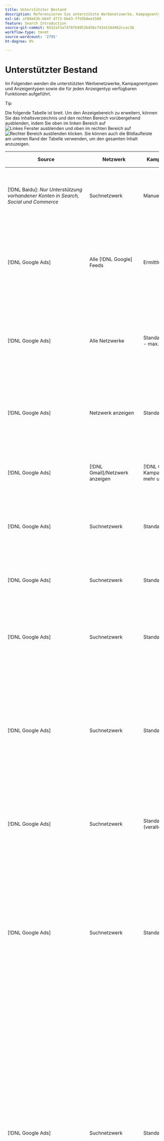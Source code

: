 ```yaml
---
title: Unterstützter Bestand
description: Referenzieren Sie unterstützte Werbenetzwerke, Kampagnentypen und Anzeigentypen.
exl-id: af88e63b-b64f-4772-bb43-ffd3b0ee1589
feature: Search Introduction
source-git-commit: 6632af3a7478fb9953b458cf42e516d462ccac38
workflow-type: tm+mt
source-wordcount: '2795'
ht-degree: 0%

---
```


# Unterstützter Bestand

Im Folgenden werden die unterstützten Werbenetzwerke, Kampagnentypen und Anzeigentypen sowie die für jeden Anzeigentyp verfügbaren Funktionen aufgeführt.

>[!TIP]
>
>Die folgende Tabelle ist breit. Um den Anzeigebereich zu erweitern, können Sie das Inhaltsverzeichnis und den rechten Bereich vorübergehend ausblenden, indem Sie oben im linken Bereich auf ![Linkes Fenster ausblenden](/help/dsp/assets/hide-left-pane.png "Linkes Fenster ausblenden") und oben im rechten Bereich auf ![Rechter Bereich ausblenden](/help/dsp/assets/hide-right-pane.png "Rechter Bereich ausblenden") klicken. Sie können auch die Bildlaufleiste am unteren Rand der Tabelle verwenden, um den gesamten Inhalt anzuzeigen.

| Source | Netzwerk | Kampagnentyp | Anzeigentyp | Synchronisieren und Anzeigen | Erstellen/Bearbeiten | track[^1] | Optimieren | Bericht[^2] | Adobe Analytics-Support[^3] |
|----|----|----|----|----|----|----|----|----|----|
| [!DNL Baidu]: *Nur Unterstützung vorhandener Konten in Search, Social und Commerce* | Suchnetzwerk | Manuell | Textwerbung | Automatische Synchronisation über API | Verwenden von [Kampagnenverwaltungsansichten](/help/search-social-commerce/campaign-management/campaigns/campaign-management-options.md) und [Bulksheets](/help/search-social-commerce/campaign-management/bulksheets/bulksheet-about.md) | Ja | Kampagnen mit manueller CPC-Angebotsstrategie nur | Daten auf Anzeigenebene | Analytics-Daten für Search, Social und Commerce<br><br>Daten auf Anzeigenebene von Search, Social und Commerce zu Analytics |
| [!DNL Google Ads] | Alle [!DNL Google] Feeds | Ermittlung | Erkennungs-Anzeige (Einzelbild-Anzeige)<br><br>Erkennen von Karussellanzeige (Karussellanzeige mit mehreren Bildern) | Automatische Synchronisation über API | — | Ja | In hybriden Portfolios werden nur <br><br>Gebote und Gebotsstrategieziele auf Kampagnenebene zusammen mit Kampagnenbudgets festgelegt, je nach Optimierungstyp. | Daten auf Anzeigenebene | Daten auf Anzeigenebene für Search, Social und Commerce [mithilfe des aktualisierten AMO-ID-Trackingcodes](/help/integrations/analytics/ids.md#amo-id-formats)[^4]<br><br>Daten auf Anzeigenebene von Search, Social und Commerce zu Analytics |
| [!DNL Google Ads] | Alle Netzwerke | Standardleistung - max. | Alle Anzeigentypen | Automatische Synchronisation über API | Erstellen/bearbeiten Sie die Kampagne und laden Sie Anzeigen-Assets innerhalb der Kampagneneinstellungen in [!UICONTROL Campaigns] > [!UICONTROL Campaigns]<br><br>Es sind nur die erforderlichen Einstellungen verfügbar. Für optionale Einstellungen und Auflistungsgruppen melden Sie sich beim [!DNL [!DNL Google Ads] Ads]-Editor an. | Ja | In hybriden Portfolios werden nur<br><br>Angebotsstrategieziele auf Kampagnenebene sowie Kampagnenbudgets festgelegt. | Daten auf Kampagnenebene<br><br>Daten für die Auflistung von Gruppen sind nicht verfügbar und das Werbenetzwerk stellt keine Daten auf Anzeigenebene bereit. | Analytics-Daten für Search-, Social- und Commerce-<br><br>Kampagnenebene von Search, Social und Commerce bis Analytics. Erfordert den aktualisierten [AMO ID-Trackingcode](/help/integrations/analytics/ids.md#amo-id-formats). |
| [!DNL Google Ads] | Netzwerk anzeigen | Standardanzeige | Bildanzeige | Automatische Synchronisation über API | URL und Status nur mit [Bulksheets](/help/search-social-commerce/campaign-management/bulksheets/bulksheet-about.md) bearbeiten | Ja, wenn Sie manuell Klick-Tracking-Tags zu Tracking-Vorlagen im Werbenetzwerk hinzufügen | — | Daten auf Anzeigenebene, aber keine Durchsichtsdaten | Analytics-Daten für Search, Social und Commerce<br><br>Daten auf Anzeigenebene von Search, Social und Commerce bis Analytics, jedoch keine Durchsichtsdaten |
| [!DNL Google Ads] | [!DNL Gmail]/Netzwerk anzeigen | [!DNL Gmail] Kampagnen (nicht mehr unterstützt) | [!DNL Gmail] Anzeige | Keine Synchronisierung | — | — | — | Nur ältere Daten auf Kampagnenebene | Alte Analytics-Daten für Search, Social und Commerce<br><br>Legacy-Daten auf Kampagnenebene von Search, Social und Commerce zu Analytics |
| [!DNL Google Ads] | Suchnetzwerk | Standardsuche | Schreibgeschützte Anzeige | Automatische Synchronisation über API | Verwenden von [Kampagnenverwaltungsansichten](/help/search-social-commerce/campaign-management/campaigns/campaign-management-options.md) | Ja, mithilfe des Suffixes und der Tracking-Vorlage auf Kontoebene oder durch manuelles Hinzufügen auf Anzeigenebene im [!DNL [!DNL Google Ads] Ads] Manager | — | Impressionen und Klicks auf Anzeigengruppenebene nur aus dem Anzeigennetzwerk; kein Umsatz | — |
| [!DNL Google Ads] | Suchnetzwerk | Standardsuche | \[Erweitert\] Dynamische Suchanzeige | Automatische Synchronisation über API | Verwenden von [Kampagnenverwaltungsansichten](/help/search-social-commerce/campaign-management/campaigns/campaign-management-options.md) und [Bulksheets](/help/search-social-commerce/campaign-management/bulksheets/bulksheet-about.md) | Ja | Ja<br><br>Für Anzeigengruppen, wenn die Kampagne eine Website-Domäne angibt, andernfalls für dynamische Suchziele. | Daten auf Kampagnen- und Anzeigengruppenebene<br><br>Das Anzeigennetzwerk stellt keine Daten auf Anzeigenebene bereit. | Analytics-Daten für Search, Social und Commerce<br><br>Kampagnen- und Anzeigengruppendaten von Search, Social und Commerce zu Analytics |
| [!DNL Google Ads] | Suchnetzwerk | Standardsuche | Erweiterte Textanzeige (im Juni 2022 nicht mehr unterstützt) | Automatische Synchronisation über API | Löschen Sie diese Option nur mit [Kampagnenverwaltungsansichten](/help/search-social-commerce/campaign-management/campaigns/campaign-management-options.md), [Bulksheets](/help/search-social-commerce/campaign-management/bulksheets/bulksheet-about.md) und [Lagerbestandsverwaltungsfeeds](/help/search-social-commerce/campaign-management/inventory-feeds/inventory-feeds-about.md) | Ja | — | Daten auf Anzeigenebene | Analytics-Daten für Search, Social und Commerce<br><br>Daten auf Anzeigenebene von Search, Social und Commerce zu Analytics |
| [!DNL Google Ads] | Suchnetzwerk | Standardsuche | Responsive Suchanzeige | Automatische Synchronisation über API | Verwenden von [Kampagnenverwaltungsansichten](/help/search-social-commerce/campaign-management/campaigns/campaign-management-options.md), [Bulksheets](/help/search-social-commerce/campaign-management/bulksheets/bulksheet-about.md) und [Lagerbestandsverwaltungsfeeds](/help/search-social-commerce/campaign-management/inventory-feeds/inventory-feeds-about.md) | Ja | Ja | Daten auf Anzeigenebene für alle verfügbaren Anzeigenelemente<br><br><b>Hinweis:</b> [!DNL [!DNL Google Ads] Anzeigen] liefert keine Daten außerhalb der nativen Editoren zu den Textkombinationen, die als Anzeigen angezeigt wurden. Weitere Informationen zur Berichterstellung für die einzelnen Textkombinationen finden Sie in der Dokumentation zu [[!DNL [!DNL Google Ads] Anzeigen]](https://support.google.com/google-ads/answer/7684791). | Analytics-Daten für Search, Social und Commerce<br><br>Daten auf Anzeigenebene von Search, Social und Commerce zu Analytics |
| [!DNL Google Ads] | Suchnetzwerk | Standardsuche (veraltet) | Textwerbung | Automatische Synchronisation über API | Statusänderungen an vorhandenen Anzeigen nur mit [Bulksheets](/help/search-social-commerce/campaign-management/bulksheets/bulksheet-about.md) | Ja | Ja | Daten auf Anzeigenebene | Analytics-Daten für Search, Social und Commerce<br><br>Daten auf Anzeigenebene von Search, Social und Commerce zu Analytics |
| [!DNL Google Ads] | Suchnetzwerk | Standardsuche | <i>Anzeigenerweiterung:</i><br><br>Sitelink (Konto-, Kampagnen- und Anzeigengruppenebene) | Automatische Synchronisation über API | Verwenden von [Kampagnenverwaltungsansichten](/help/search-social-commerce/campaign-management/campaigns/campaign-management-options.md) und [Bulksheets](/help/search-social-commerce/campaign-management/bulksheets/bulksheet-about.md) | —<br><br>Sitelinks verfügen über das Feld &quot;Tracking-Vorlage&quot;, doch ordnet Search, Social und Commerce Klicks und daraus resultierende Konversionen dem zugehörigen Suchbegriff und nicht dem individuellen Sitelink zu. | - Search, Social und Commerce optimieren den Sitelink nicht. Stattdessen wird der Suchbegriff optimiert, der mit der Anzeige verknüpft ist, in der der Sitelink enthalten ist. | —<br><br>Daten für den zugehörigen Suchbegriff sind verfügbar. In [!DNL Google Ads] können Sie Leistungsdaten auf Sitelink-Ebene auf der Registerkarte [!DNL Campaigns] > [!DNL Ad Extensions] sehen.<br><br>Um zu sehen, welche einzelnen Konversionen durch einen Klick auf einen Sitelink entstanden sind, generieren Sie einen [Transaktionsbericht](/help/search-social-commerce/reports/management/basic-advanced/transaction-report.md). Der Spaltenwert [!UICONTROL Link Type] für einen Sitelink ist <code>sl:&lt;Sitelink-Text></code>, z. B. sl:Siehe Aktuelle Angebote. | Daten für den zugehörigen Suchbegriff nur aus Search, Social &amp; Commerce in Analytics |
| [!DNL Google Ads] | Suchnetzwerk | Standardsuche | <i>Andere Anzeigenerweiterungen:</i><br><br>Callout-Erweiterung<br><br>Standorterweiterung<br><br>Phone-Erweiterung | Automatische Synchronisation über API | Verwalten Sie Anruf- und Telefonerweiterungen mithilfe von [Kampagnenverwaltungsansichten](/help/search-social-commerce/campaign-management/campaigns/campaign-management-options.md).<br><br>Positionserweiterungen sind nicht verfügbar. Ihre vorhandenen Standorterweiterungszuordnungen werden synchronisiert, können jedoch nur gelöscht werden. | —<br><br>Sitelinks verfügen über das Feld &quot;Tracking-Vorlage&quot;, doch ordnet Search, Social und Commerce Klicks und daraus resultierende Konversionen dem zugehörigen Suchbegriff und nicht dem individuellen Sitelink zu.<br><br>Die anderen Arten von Anzeigenerweiterungen haben keine URL, die verfolgt werden kann, und Search, Social und Commerce können ihnen keine Konversionsdaten zuordnen. | — | —<br><br>[!DNL Google Ads] ordnet die Klicks auf eine Anzeigenerweiterung dem Suchbegriff zu, der mit der Anzeige verknüpft ist, in der die Erweiterung enthalten ist.<br><br>In Search, Social und Commerce sind keine Kosten- oder Klickdaten auf Erweiterungsebene verfügbar. In [!DNL Google Ads] können Sie auf der Registerkarte [!DNL Campaigns] > [!DNL Ad Extensions] Kosten und Klickdaten auf Erweiterungsebene anzeigen.<br><br>Um zu sehen, welche einzelnen Konversionen durch einen Klick auf einen Sitelink entstanden sind, generieren Sie einen [Transaktionsbericht](/help/search-social-commerce/reports/management/basic-advanced/transaction-report.md). Die Spalte &quot;[!UICONTROL Link Type]&quot; für einen Sitelink ist <code>sl:&lt;Sitelink-Text></code>, z. B. sl:Siehe Aktuelle Angebote. | Daten für den zugehörigen Suchbegriff nur aus Search, Social &amp; Commerce in Analytics |
| [!DNL Google Ads] | Shopping-Netzwerk | Standardeinkäufe | Produkt-Shopping-Anzeige (kreativer Typ &quot;Produkt&quot;) | Automatische Synchronisation über API | Die Anzeigenkopie wird automatisch für Produktgruppen in der Anzeigengruppe generiert. Bearbeiten Sie den Anzeigenstatus nur mit [Bulksheets](/help/search-social-commerce/campaign-management/bulksheets/bulksheet-about.md) und [Inventarverwaltungs-Feeds](/help/search-social-commerce/campaign-management/inventory-feeds/inventory-feeds-about.md)<br><br>Sie können die übergeordneten Kampagnen, Anzeigengruppen und Produktgruppen erstellen und nur ihren Status bearbeiten. Verwenden Sie dazu die Optionen [Kampagnenverwaltungsansichten](/help/search-social-commerce/campaign-management/campaigns/campaign-management-options.md), [Bulksheets](/help/search-social-commerce/campaign-management/bulksheets/bulksheet-about.md) und [Lagerbestandsverwaltungs-Feeds](/help/search-social-commerce/campaign-management/inventory-feeds/inventory-feeds-about.md). | Ja, wenn Sie manuell Klick-Tracking-Tags zu Tracking-Vorlagen im Werbenetzwerk hinzufügen | Ja | Daten auf Kampagnen-, Anzeigengruppen- und Produktgruppenebene [!DNL Google Ads] liefert keine Leistungsdaten auf Anzeigenebene für Einkaufskampagnen. | Analytics-Daten für Search-, Social- und Commerce<br><br>Kampagnen-, Anzeigengruppen- und Produktgruppendaten von Search, Social und Commerce bis Analytics |
| [!DNL Google Ads] | [!DNL YouTube] | Video | Videoanzeige | Die Synchronisierung erfordert [Opt-in](/help/search-social-commerce/tools/sync-inventory.md); nur über API<br><br>Grundlegende Anzeigendetails, ohne Miniaturansichten | — | Ja, wenn Sie manuell Klick-Tracking-Tags zu Tracking-Vorlagen im Werbenetzwerk hinzufügen | Kampagnen mit der [!UICONTROL Maximize Conversions] -Angebotsstrategie nur in hybriden Portfolios<br><br>Das Hybridportfolio darf nur [!DNL YouTube] Kampagnen enthalten. | Daten auf Kampagnen- und Anzeigengruppenebene<br><br>Das Anzeigennetzwerk stellt keine Daten auf Anzeigenebene bereit. | Analytics-Daten für Search, Social und Commerce<br><br>Kampagnen- und Anzeigengruppendaten von Search, Social und Commerce zu Analytics |
| [!DNL Microsoft Advertising] | Alle Netzwerke | Standardleistung - max. | Alle Anzeigentypen | Automatische Synchronisation über API | Erstellen/bearbeiten Sie Kampagnen in [!UICONTROL Campaigns] > [!UICONTROL Campaigns]. | Ja | In hybriden Portfolios werden nur<br><br>Angebotsstrategieziele auf Kampagnenebene sowie Kampagnenbudgets festgelegt. | Daten auf Kampagnenebene<br><br>Das Werbenetzwerk stellt keine Daten auf Anzeigenebene bereit. | — |
| [!DNL Microsoft Advertising] | Zielgruppennetzwerk | Audience Campaign-Typen:<br><br>&quot;[!UICONTROL Audience (image)]&quot; und &quot;[!UICONTROL Audience] (Feed)&quot;) | Responsive Anzeige<br><br>Umfasst nur bildbasierte Anzeigen und Produkt-Feed-basierte Anzeigen für das Zielgruppennetzwerk | Automatische Synchronisation über API | Verwenden von [Kampagnenverwaltungsansichten](/help/search-social-commerce/campaign-management/campaigns/campaign-management-options.md) und [Bulksheets](/help/search-social-commerce/campaign-management/bulksheets/bulksheet-about.md) | Ja | Verbesserte CPC-Kampagnen (eCPC); Kampagnen mit der [!UICONTROL Maximize Conversions]-Angebotsstrategie in hybriden Portfolios | Daten auf Anzeigenebene | Analytics-Daten für Search, Social und Commerce<br><br>Daten auf Anzeigenebene von Search, Social und Commerce zu Analytics |
| [!DNL Microsoft Advertising] | Zielgruppennetzwerk | [!UICONTROL Audience Video] | Responsive Anzeige | Automatische Synchronisation über API | Sie können übergeordnete Kampagnen und Anzeigengruppen mit [Ansichten zur Kampagnenverwaltung](/help/search-social-commerce/campaign-management/campaigns/campaign-management-options.md) erstellen. | Ja | Ja für erweiterte CPC-Kampagnen (eCPC)<br><br>Nicht verfügbar für CPM-Kampagnen | Daten auf Anzeigenebene | Analytics-Daten für Search, Social und Commerce<br><br>Daten auf Anzeigenebene von Search, Social und Commerce zu Analytics |
| [!DNL Microsoft Advertising] | Zielgruppennetzwerk | [!UICONTROL Audience CTV Video] | Responsive Anzeige | Automatische Synchronisation über API | Sie können übergeordnete Kampagnen und Anzeigengruppen mit [Ansichten zur Kampagnenverwaltung](/help/search-social-commerce/campaign-management/campaigns/campaign-management-options.md) erstellen. | Ja | Ja für erweiterte CPC-Kampagnen (eCPC)<br><br>Nicht verfügbar für CPM-Kampagnen | Daten auf Anzeigenebene | Analytics-Daten für Search, Social und Commerce<br><br>Daten auf Anzeigenebene von Search, Social und Commerce zu Analytics |
| [!DNL Microsoft Advertising] | Zielgruppennetzwerk | Suche | Erweiterte Textanzeige mit aktiviertem &quot;[!DNL Prefer Audience Ad Format]&quot; | Automatische Synchronisation über API | Verwenden von [Kampagnenverwaltungsansichten](/help/search-social-commerce/campaign-management/campaigns/campaign-management-options.md)<br><br>Keine Unterstützung für Bildanzeigen-Erweiterungen | Ja | Ja | Daten auf Anzeigenebene | Analytics-Daten für Search, Social und Commerce<br><br>Daten auf Anzeigenebene von Search, Social und Commerce zu Analytics |
| [!DNL Microsoft Advertising] | Zielgruppen- und Suchnetzwerke | Shopping-Kampagnen für Marken:<br><br>Brand Shopping: Verwendet die Angebotsstrategie [!UICONTROL Manual CPC]<br><br>Markenwerbung: verwendet die Angebotsstrategie [!UICONTROL Cost per Sale] | Produktanzeigen | Automatische Synchronisation über API | Sie können die übergeordnete Kampagne, Anzeigengruppe und Produktgruppen mithilfe von [Ansichten zur Kampagnenverwaltung](/help/search-social-commerce/campaign-management/campaigns/campaign-management-options.md) erstellen. | Ja | Nein | Daten auf Produktgruppenebene | Analytics-Daten für Search, Social und Commerce<br><br>Daten auf Produktgruppenebene von Search, Social und Commerce bis Analytics |
| [!DNL Microsoft Advertising] | [!DNL Microsoft Store] | Store-Anzeige | Produktanzeigen | Automatische Synchronisation über API | Sie können die übergeordnete Kampagne, Anzeigengruppe und Produktgruppen mithilfe von [Ansichten zur Kampagnenverwaltung](/help/search-social-commerce/campaign-management/campaigns/campaign-management-options.md) erstellen. | Ja | Ja für [!UICONTROL Manual CPC] Kampagnen. <br><br> Nicht verfügbar für [!UICONTROL Manual CPA] Kampagnen. | Daten auf Produktgruppenebene | Analytics-Daten für Search, Social und Commerce<br><br>Daten auf Produktgruppenebene von Search, Social und Commerce bis Analytics |
| [!DNL Microsoft Advertising] | Suchnetzwerk | Suche | \[Erweitert\] Dynamische Suchanzeige | Automatische Synchronisation über API | Verwenden von [Kampagnenverwaltungsansichten](/help/search-social-commerce/campaign-management/campaigns/campaign-management-options.md) und [Bulksheets](/help/search-social-commerce/campaign-management/bulksheets/bulksheet-about.md) | Ja | Ja | Daten auf Anzeigenebene | Analytics-Daten für Search, Social und Commerce<br><br>Daten auf Anzeigenebene von Search, Social und Commerce zu Analytics |
| [!DNL Microsoft Advertising] | Suchnetzwerk | Suche | Erweiterte Textanzeige (im Februar 2023 nicht mehr unterstützt) | Automatische Synchronisation über API | Bearbeitungsstatus für vorhandene Anzeigen nur unter Verwendung von [Ansichten für die Kampagnenverwaltung](/help/search-social-commerce/campaign-management/campaigns/campaign-management-options.md), [Bulksheets](/help/search-social-commerce/campaign-management/bulksheets/bulksheet-about.md) und [Feeds für die Lagerbestandsverwaltung](/help/search-social-commerce/campaign-management/inventory-feeds/inventory-feeds-about.md) | Ja | Ja | Daten auf Anzeigenebene | Analytics-Daten für Search, Social und Commerce<br><br>Daten auf Anzeigenebene von Search, Social und Commerce zu Analytics |
| [!DNL Microsoft Advertising] | Suchnetzwerk | Suche | Multimedia-Anzeige | Automatische Synchronisation über API | Verwenden von [Kampagnenverwaltungsansichten](/help/search-social-commerce/campaign-management/campaigns/campaign-management-options.md). Bearbeiten Sie die Unterstützung auch für Status und URLs nur in [Bulksheets](/help/search-social-commerce/campaign-management/bulksheets/bulksheet-about.md) | Ja | Ja | Daten auf Anzeigenebene | Analytics-Daten für Search, Social und Commerce<br><br>Daten auf Anzeigenebene von Search, Social und Commerce zu Analytics |
| [!DNL Microsoft Advertising] | Suchnetzwerk | Suche | Responsive Suchanzeige | Automatische Synchronisation über API | Verwenden von [Kampagnenverwaltungsansichten](/help/search-social-commerce/campaign-management/campaigns/campaign-management-options.md), [Bulksheets](/help/search-social-commerce/campaign-management/bulksheets/bulksheet-about.md) und [Lagerbestandsverwaltungsfeeds](/help/search-social-commerce/campaign-management/inventory-feeds/inventory-feeds-about.md) | Ja | Ja | Daten auf Anzeigenebene | Analytics-Daten für Search, Social und Commerce<br><br>Daten auf Anzeigenebene von Search, Social und Commerce zu Analytics |
| [!DNL Microsoft Advertising] | Suchnetzwerk | Suche | Standardtextanzeige (2017 nicht mehr unterstützt) | Automatische Synchronisation über API | Nur mit [Kampagnenverwaltungsansichten](/help/search-social-commerce/campaign-management/campaigns/campaign-management-options.md) und [Bulksheets](/help/search-social-commerce/campaign-management/bulksheets/bulksheet-about.md) bearbeiten | Ja | Ja | Daten auf Anzeigenebene | Analytics-Daten für Search, Social und Commerce<br><br>Daten auf Anzeigenebene von Search, Social und Commerce zu Analytics |
| [!DNL Microsoft Advertising] | Suchnetzwerk | Standardsuche | <i>Anzeigenerweiterung:</i><br><br>Sitelink (Kampagnenebene) | Automatische Synchronisation über API | Verwenden von [Kampagnenverwaltungsansichten](/help/search-social-commerce/campaign-management/campaigns/campaign-management-options.md) und [Bulksheets](/help/search-social-commerce/campaign-management/bulksheets/bulksheet-about.md) | —<br><br>Sitelinks auf Kampagnenebene haben ein &quot;[!UICONTROL Tracking Template]&quot;-Feld, aber &quot;Suchen&quot;, &quot;Social&quot;und &quot;Commerce&quot;ordnet Klicks und daraus resultierende Konversionen dem zugehörigen Suchbegriff zu, nicht dem individuellen Sitelink. | —<br><br>Suche, Social und Commerce optimieren den Sitelink nicht. Stattdessen wird der Suchbegriff optimiert, der mit der Anzeige verknüpft ist, in der der Sitelink enthalten ist. | —<br><br>Daten für den zugehörigen Suchbegriff sind verfügbar. Verwenden Sie für Leistungsdaten auf Sitelink-Ebene den Anzeigeneditor [!DNL Microsoft Advertising] .<br><br>Um zu sehen, welche einzelnen Konversionen durch einen Klick auf einen Sitelink entstanden sind, generieren Sie einen [Transaktionsbericht](/help/search-social-commerce/reports/management/basic-advanced/transaction-report.md). Die Spalte &quot;[!UICONTROL Link Type]&quot; für einen Sitelink ist <code>sl:&lt;Sitelink-Text></code>, z. B. sl:Siehe Aktuelle Angebote. | Daten für den zugehörigen Suchbegriff nur aus Search, Social &amp; Commerce in Analytics |
| [!DNL Microsoft Advertising] | Shopping-Netzwerk | Standardeinkauf | Produktanzeigen | Automatische Synchronisation über API | Promotion-Zeilen werden nur mit [Kampagnenverwaltungsansichten](/help/search-social-commerce/campaign-management/campaigns/campaign-management-options.md) und [Bulksheets](/help/search-social-commerce/campaign-management/bulksheets/bulksheet-about.md); Anzeigen werden automatisch generiert. Sie können die übergeordnete Kampagne, Anzeigengruppe und Produktgruppen mithilfe von [Kampagnenverwaltungsansichten](/help/search-social-commerce/campaign-management/campaigns/campaign-management-options.md), [Bulksheets](/help/search-social-commerce/campaign-management/bulksheets/bulksheet-about.md) und [Lagerbestandsverwaltungsfeeds](/help/search-social-commerce/campaign-management/inventory-feeds/inventory-feeds-about.md) erstellen. | Ja, wenn Sie manuell Klick-Tracking-Tags zu Tracking-Vorlagen im Werbenetzwerk hinzufügen | Ja | Daten auf Anzeigenebene<br><br>Um festzustellen, welche individuellen Konversionen durch einen Klick auf eine Shopping-Anzeige entstanden sind, generieren Sie einen [Transaktionsbericht](/help/search-social-commerce/reports/management/basic-advanced/transaction-report.md). Die Spalte [!UICONTROL Link Type] für eine Produktliste lautet `pla:&lt;product ID&gt;`, z. B. pla:8525822. | Analytics-Daten für Search, Social und Commerce<br><br>Daten auf Anzeigenebene von Search, Social und Commerce zu Analytics |
| [!DNL Microsoft Advertising] | Shopping-Netzwerk: Smart Shopping | Smart Shopping (Beta-Funktion in Search, Social und Commerce) | Produktanzeigen | Automatische Synchronisation über API standardmäßig, kann jedoch [abgemeldet](/help/search-social-commerce/tools/sync-inventory.md) werden | — | Ja, wenn Sie manuell Klick-Tracking-Tags zu Tracking-Vorlagen im Werbenetzwerk hinzufügen | Suchkampagnen mit den Angebotsstrategien [!UICONTROL Maximize Conversion Value] und [!UICONTROL tROAS] nur in hybriden Portfolios<br><br>Das Ziel darf nur [!DNL Adobe] -Metriken enthalten und Sie müssen das Hochladen von Search-, Social- und Commerce-Zielen in [!DNL Microsoft Advertising] aktivieren. | Daten auf Anzeigenebene<br><br>Um festzustellen, welche individuellen Konversionen durch einen Klick auf eine Shopping-Anzeige entstanden sind, generieren Sie einen [Transaktionsbericht](/help/search-social-commerce/reports/management/basic-advanced/transaction-report.md). Die Spalte [!UICONTROL Link Type] für eine Produktliste lautet `pla:&lt;product ID&gt;`, z. B. pla:8525822. | Analytics-Daten für Search, Social und Commerce<br><br>Daten auf Anzeigenebene von Search, Social und Commerce zu Analytics |
| [!DNL Naver] | Suchnetzwerk | Webseite | Textwerbung | —<br><br>Keine Synchronisierung, aber Sie können die Kontostruktur manuell replizieren und tägliche Traffic-Metriken für die Berichterstellungs- und Konversionszuordnung hochladen<br><br>Siehe &quot;[Implementieren [!DNL Naver] Nur-Tracking-Konten](/help/search-social-commerce/campaign-management/naver-tracking-only-account-implement.md)&quot;. | —<br><br>Sie können die Kontostruktur mithilfe von [Bulksheet-Vorlagen](/help/search-social-commerce/campaign-management/bulksheets/bulksheet-about.md) manuell replizieren/bearbeiten. | Ja, wenn Sie Klick-Tracking-Tags zu den Suchbegriffeinstellungen im Werbenetzwerk hinzufügen | —<br><br>Keine Gebote | Daten auf Anzeigenebene | Analytics-Daten für Search, Social und Commerce, aber nicht umgekehrt |
| [!DNL Pinterest] (Synchronisierungsunterstützung wurde 2022 beendet) | Suchnetzwerk | Traffic-Kampagnen nur mit Suchplatzierungen und Anzeigengruppen mit Keyword-Targeting | Förderbare Nadel | Bis zum 21. Juli 2022 ist keine Synchronisierung<br><br>Legacy-Kontoinformationen nur als schreibgeschützt verfügbar. | — | — | — | Bisherige Impressionen und Klicks auf Anzeigenebene nur aus Pinterest, jedoch ohne Umsatz, die bis zum 21. Juli 2022 synchronisiert wurden. | Analytics-Daten für Search, Social und Commerce, aber nicht umgekehrt |
| [!DNL Yahoo! Display Network] | Netzwerk anzeigen | Anzeige | Banneranzeige, responsive Bildanzeige | Automatische Synchronisierung über API, aber schreibgeschützt | — | Ja, wenn Sie manuell Klick-Tracking-Tags zu Tracking-Vorlagen im Werbenetzwerk hinzufügen | Kampagnen, bei denen nur [!UICONTROL Manual CPC] Angebotsstrategie verwendet wurde<br><br>Dasselbe Angebot wird auf alle Anzeigen einer Anzeigengruppe angewendet. | Daten auf Anzeigenebene | Analytics-Daten für Search, Social und Commerce<br><br>Daten auf Anzeigenebene von Search, Social und Commerce zu Analytics |
| [!DNL Yahoo! Display Network] | Suchnetzwerk | Suche | Textanzeige (lang und kurz) | Automatische Synchronisation über API | — | Ja, wenn Sie manuell Klick-Tracking-Tags zu Tracking-Vorlagen im Werbenetzwerk hinzufügen | Kampagnen mit manueller CPC-Angebotsstrategie<br><br>Dasselbe Angebot wird auf alle Anzeigen einer Anzeigengruppe angewendet. | Daten auf Anzeigenebene | Analytics-Daten für Search, Social und Commerce<br><br>Daten auf Anzeigenebene von Search, Social und Commerce zu Analytics |
| [!DNL Yahoo! Japan Ads] | Suchnetzwerk | Sponsored Search | Erweiterte Textanzeige<br><br>(Nur ältere Anzeigen; im September 2022 nicht mehr unterstützt statt responsiver Suche) | Automatische Synchronisation über API | Löschen Sie nur mit [Kampagnenverwaltungsansichten](/help/search-social-commerce/campaign-management/campaigns/campaign-management-options.md), [Bulksheets](/help/search-social-commerce/campaign-management/bulksheets/bulksheet-about.md) und [Lagerbestandsverwaltungs-Feeds](/help/search-social-commerce/campaign-management/inventory-feeds/inventory-feeds-about.md) | Ja | Kampagnen, die nur eine [!UICONTROL Manual CPC] -Angebotsstrategie aufweisen | Daten auf Anzeigenebene | Analytics-Daten für Search, Social und Commerce<br><br>Daten auf Anzeigenebene von Search, Social und Commerce zu Analytics |
| [!DNL Yahoo! Japan Ads] | Suchnetzwerk | Sponsored Search | Responsive Suchanzeige | Automatische Synchronisation über API | — | Ja, wenn Sie manuell Klick-Tracking-Tags innerhalb des Werbenetzwerks hinzufügen | Kampagnen, die nur eine [!UICONTROL Manual CPC] -Angebotsstrategie aufweisen | Daten auf Anzeigenebene | Analytics-Daten für Search, Social und Commerce<br><br>Daten auf Anzeigenebene von Search, Social und Commerce zu Analytics |
| [!DNL Yahoo! Japan Ads] | Suchnetzwerk | Sponsored Search | Standardtextanzeige (2017 nicht mehr unterstützt) | Automatische Synchronisation über API | Nur mit [Bulksheets](/help/search-social-commerce/campaign-management/bulksheets/bulksheet-about.md) löschen | Ja | Kampagnen, die nur eine [!UICONTROL Manual CPC] -Angebotsstrategie aufweisen | Daten auf Anzeigenebene | Analytics-Daten für Search, Social und Commerce<br><br>Daten auf Anzeigenebene von Search, Social und Commerce zu Analytics |
| [!DNL Yahoo Native] (Synchronisierungsunterstützung wurde 2022 beendet) | Natives Netzwerk | Nativ | Textwerbung | Bis zum 10. März 2022 ist keine Synchronisierung<br><br>Legacy-Kontoinformationen schreibgeschützt verfügbar. | — | — | — | —<br><br>Legacy-Daten auf Anzeigenebene, die bis zum 10. März 2022 synchronisiert wurden. | Analytics-Daten für Search, Social und Commerce, aber nicht umgekehrt |
| [!DNL Yandex] | Suchnetzwerk | Suche | Textwerbung | Automatische Synchronisation über API | Verwenden von [Kampagnenverwaltungsansichten](/help/search-social-commerce/campaign-management/campaigns/campaign-management-options.md), [Bulksheets](/help/search-social-commerce/campaign-management/bulksheets/bulksheet-about.md) und [Lagerbestandsverwaltungsfeeds](/help/search-social-commerce/campaign-management/inventory-feeds/inventory-feeds-about.md) | Ja | Kampagnen, die nur eine CPC-Angebotsstrategie aufweisen | Daten auf Anzeigenebene | Analytics-Daten für Search, Social und Commerce<br><br>Daten auf Anzeigenebene von Search, Social und Commerce zu Analytics |
| [!DNL Yandex] | Netzwerk anzeigen | Anzeige/Inhalt | Textwerbung | Automatische Synchronisation über API | Verwenden von [Kampagnenverwaltungsansichten](/help/search-social-commerce/campaign-management/campaigns/campaign-management-options.md), [Bulksheets](/help/search-social-commerce/campaign-management/bulksheets/bulksheet-about.md) und [Lagerbestandsverwaltungsfeeds](/help/search-social-commerce/campaign-management/inventory-feeds/inventory-feeds-about.md) | Ja | Kampagnen, die nur eine CPC-Angebotsstrategie aufweisen | Daten auf Anzeigenebene | Analytics-Daten für Search, Social und Commerce<br><br>Daten auf Anzeigenebene von Search, Social und Commerce zu Analytics |

[^1]: Wenn Sie für die meisten Anzeigennetzwerke und Kampagnentypen die Tracking-Einstellungen &quot;[!UICONTROL EF Redirect]&quot;und &quot;[!UICONTROL Auto Upload]&quot;für eine aktive Kampagne aktivieren (entweder auf Kampagnenebene festgelegt oder aus den Kontoeinstellungen übernommen), erstellt Search, Social und Commerce automatisch Tracking-URLs für die Anzeigengruppenkomponenten und lädt sie jedes Mal, wenn sie mit ihr synchronisiert werden, in das Anzeigennetzwerk hoch. Andernfalls müssen Sie Tracking-URLs generieren und zu den Einstellungen der Konto-, Kampagnen- oder Kampagnenkomponenten hinzufügen. Siehe &quot;[Wann und wie Klick-Tracking-URLs nach Anzeigennetzwerk und -objekt generiert werden](/help/search-social-commerce/tracking/click-tracking-ways-to-generate.md)&quot;.

[^2]: Siehe &quot;Geeignete Portfoliotypen nach Kampagnenangebotsstrategie&quot;im Optimierungshandbuch, das in Search, Social und Commerce verfügbar ist.

[^3]: Erfordert eine Integration mit Adobe Analytics. Siehe &quot;[Überblick über Analytics für Adobe Advertising](https://experienceleague.adobe.com/docs/advertising/integrations/analytics/overview.html)&quot;.

[^4]: [!DNL Analytics] Daten werden mit dem aktualisierten AMO-ID-Tracking-Parameter (beginnend mit `s_kwcid`) an Search, Social und Commerce gesendet, unabhängig vom AMO-ID-Format, das Sie normalerweise für das Konto verwenden. Wenn Sie normalerweise die ältere Version der AMO-ID verwenden, empfehlen wir für das beste Erlebnis ein Upgrade auf das neue AMO-ID-Format. Selbst wenn Ihre Klick-/Kostendaten und Umsatzdaten mit unterschiedlichen AMO-IDs verfolgt werden, werden beide Datensätze vollständig klassifiziert und in derselben Kampagne und demselben Konto aggregiert.
